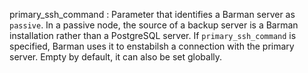 primary_ssh_command
:   Parameter that identifies a Barman server as `passive`.
    In a passive node, the source of a backup server is a Barman installation
    rather than a PostgreSQL server.
    If `primary_ssh_command` is specified, Barman uses it to enstabilsh a
    connection with the primary server.
    Empty by default, it can also be set globally.
